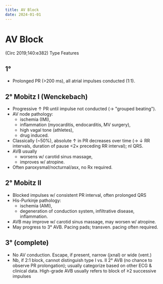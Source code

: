 ```yaml
---
title: AV Block
date: 2024-01-01
---
```


# AV Block

(Circ 2019;140:e382)
Type Features

## 1°

- Prolonged PR (>200 ms), all atrial impulses conducted (1:1).

## 2° Mobitz I (Wenckebach)

- Progressive ↑ PR until impulse not conducted (→ "grouped beating").
- AV node pathology:
  - ischemia (IMI),
  - inflammation (myocarditis, endocarditis, MV surgery),
  - high vagal tone (athletes),
  - drug induced.
- Classically (~50%), absolute ↑ in PR decreases over time (→ ↓ RR intervals, duration of pause <2× preceding RR interval); nl QRS.
- AVB usually
  - worsens w/ carotid sinus massage,
  - improves w/ atropine.
- Often paroxysmal/nocturnal/asx, no Rx required.

## 2° Mobitz II

- Blocked impulses w/ consistent PR interval, often prolonged QRS
- His-Purkinje pathology:
  - ischemia (AMI),
  - degeneration of conduction system, infiltrative disease, inflammation.
- AVB may improve w/ carotid sinus massage, may worsen w/ atropine.
- May progress to 3° AVB. Pacing pads; transven. pacing often required.

## 3° (complete)

- No AV conduction. Escape, if present, narrow (jxnal) or wide (vent.)
- Nb, if 2:1 block, cannot distinguish type I vs. II 2° AVB (no chance to observe PR prolongation); usually categorize based on other ECG & clinical data. High-grade AVB usually refers to block of ≥2 successive impulses
